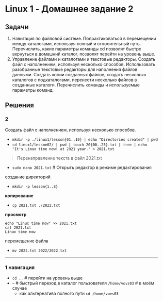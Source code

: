 # Linux 1 - Домашнее задание 2

## Задачи

1. Навигация по файловой системе. Попрактиковаться в перемещении между каталогами, используя полный и относительный путь. Перечислить, какие параметры команды cd позволят быстро вернуться в домашний каталог, позволят перейти на уровень выше.
2. Управление файлами и каталогами и текстовые редакторы. Создать файл с наполнением, используя несколько способов. Использовать разобранные текстовые редакторы для наполнения файлов данными. Создать копии созданных файлов, создать несколько каталогов с подкаталогами, перенести несколько файлов в созданные каталоги. Перечислить команды и используемые параметры команд.

## Решения

### 2

Создать файл с наполнением, используя несколько способов.

- `mkdir -p ./linux1/lesson{01..10} | echo "Directories created" | pwd`
- `cd linux1/lesson02/ | pwd | touch 20{00..25}.txt | tree | echo "It's Linux time now! at 2021 year." > 2021.txt`
> Перенаправление текста в файл 2021.txt

- `sudo nano 2021.txt` # Открыть редактор в режиме редактирования

создание директорий

- `mkdir -p lesson{1..8}`

<!-- 
- `mkdir -p ./linux1/lesson{01..10} | echo "Directories created" | pwd | tree | cd linux1/lesson02/ | pwd | touch 20{00..25}.txt | tree | echo "It's Linux time now! at 2021 year." > 2021.txt` -->

**копирование**

- `cp 2021.txt ./2022.txt`

**просмотр**

```terminal
echo "Linux time now" >> 2021.txt
cat 2021.txt
Linux time now
```
перемещение файла 

- `mv 2022.txt 2022/2022.txt`



---

### 1 навигация

- `cd ..` #  перейти на уровень выше
- `~` # быстрый переход в каталог пользователя `/home/vovs03` # в моём случае
  - как альтернатива полного пути `cd /home/vovs03`
